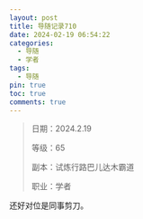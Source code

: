 ```yaml
---
layout: post
title: 导随记录710
date: 2024-02-19 06:54:22
categories:
  - 导随
  - 学者
tags:
  - 导随
pin: true
toc: true
comments: true
---
```

> 日期：2024.2.19
>
> 等级：65
>
> 副本：试炼行路巴儿达木霸道
>
> 职业：学者

还好对位是同事剪刀。